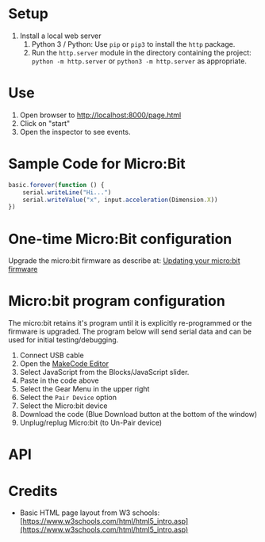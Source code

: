 
# Setup

1. Install a local web server
   1. Python 3 / Python: Use `pip` or `pip3` to install the `http` package.
   2. Run the `http.server` module in the directory containing the project:  `python -m http.server` or `python3 -m http.server` as appropriate.
   
# Use

1. Open browser to [http://localhost:8000/page.html](http://localhost:8000/page.html)
2. Click on "start"
3. Open the inspector to see events.

# Sample Code for Micro:Bit

~~~javascript
basic.forever(function () {
    serial.writeLine("Hi...")
    serial.writeValue("x", input.acceleration(Dimension.X))
})
~~~

# One-time Micro:Bit configuration

Upgrade the micro:bit firmware as describe at: [Updating your micro:bit firmware
](https://microbit.org/guide/firmware/)

# Micro:bit program configuration

The micro:bit retains it's program until it is explicitly re-programmed or the firmware is upgraded. The program below will send serial data and can be used for initial testing/debugging. 

1. Connect USB cable
2. Open the [MakeCode Editor](https://makecode.microbit.org/#editor)
3. Select JavaScript from the Blocks/JavaScript slider.
4. Paste in the code above
5. Select the Gear Menu in the upper right
6. Select the `Pair Device` option
7. Select the Micro:bit device
8. Download the code (Blue Download button at the bottom of the window)
9. Unplug/replug Micro:bit (to Un-Pair device)

# API

# Credits

* Basic HTML page layout from W3 schools: [https://www.w3schools.com/html/html5_intro.asp](https://www.w3schools.com/html/html5_intro.asp)